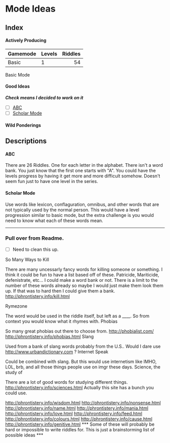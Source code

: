# Mode Ideas



## Index

#### Actively Producing

| Gamemode    | Levels | Riddles |
| ----------- | ------ | ------: |
|  Basic      |  1     |   54    |


Basic Mode

#### Good Ideas

***Check means I decided to work on it***

- [ ] [ABC](#ABC)
- [ ] [Scholar Mode](#Scholar-Mode)

#### Wild Ponderings


## Descriptions

#### ABC

There are 26 Riddles. One for each letter in the alphabet. There isn't a word bank. You just know that the first one starts with "A". You could have the levels progress by having it get more and more difficult somehow. Doesn't seem fun just to have one level in the series.

#### Scholar Mode

Use words like lexicon, conflaguration, omnibus, and other words that are not typically used by the normal person. This would have a level progression similar to basic mode, but the extra challenge is you would need to know what each of these words mean.


****

###  Pull over from Readme.  
- [ ] Need to clean this up.




So Many Ways to Kill

There are many uncessarly fancy words for killing someone or something. I think it could be fun to have a list based off of these. Patricide, Mariticide, defenistrate, etc... I could make a word bank or not. There is a limit to the number of these words already so maybe I would just make them look them up. If that was to hard then I could give them a bank. http://phrontistery.info/kill.html

Rymezone

The word would be used in the riddle itself, but left as a ____. So from context you would know what it rhymes with.
Phobias

So many great phobias out there to choose from. http://phobialist.com/ http://phrontistery.info/phobias.html
Slang

Used from a bank of slang words probably from the U.S.. Would I dare use http://www.urbandictionary.com ?
Internet Speak

Could be combined with slang. But this would use internetism like IMHO, LOL, brb, and all those things people use on imgr these days.
Science, the study of

There are a lot of good words for studying different things. http://phrontistery.info/sciences.html
Actually this site has a bunch you could use.

http://phrontistery.info/wisdom.html
http://phrontistery.info/nonsense.html
http://phrontistery.info/name.html
http://phrontistery.info/mania.html
http://phrontistery.info/love.html
http://phrontistery.info/feed.html
http://phrontistery.info/colours.html
http://phrontistery.info/cause.html
http://phrontistery.info/genitive.html
*** Some of these will probably be hard or impossible to write riddles for. This is just a brainstorming list of possible ideas ***
